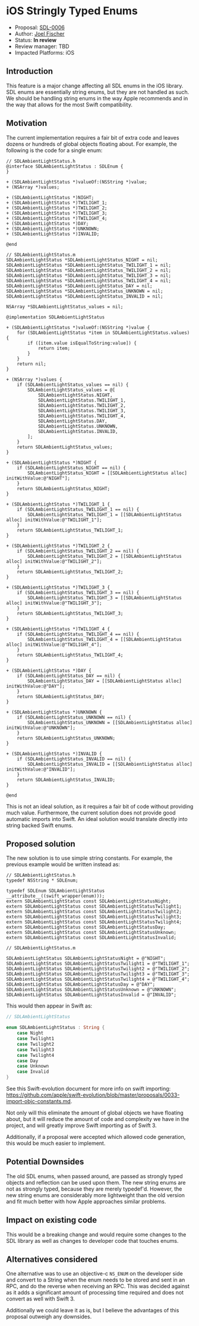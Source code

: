 # iOS Stringly Typed Enums
* Proposal: [SDL-0006](0006-ios-stringly-typed-enums.md)
* Author: [Joel Fischer](https://github.com/joeljfischer)
* Status: **In review**
* Review manager: TBD
* Impacted Platforms: iOS

## Introduction
This feature is a major change affecting all SDL enums in the iOS library. SDL enums are essentially string enums, but they are not handled as such. We should be handling string enums in the way Apple recommends and in the way that allows for the most Swift compatibility.

## Motivation
The current implementation requires a fair bit of extra code and leaves dozens or hundreds of global objects floating about. For example, the following is the code for a single enum:

```objc
// SDLAmbientLightStatus.h
@interface SDLAmbientLightStatus : SDLEnum {
}

+ (SDLAmbientLightStatus *)valueOf:(NSString *)value;
+ (NSArray *)values;

+ (SDLAmbientLightStatus *)NIGHT;
+ (SDLAmbientLightStatus *)TWILIGHT_1;
+ (SDLAmbientLightStatus *)TWILIGHT_2;
+ (SDLAmbientLightStatus *)TWILIGHT_3;
+ (SDLAmbientLightStatus *)TWILIGHT_4;
+ (SDLAmbientLightStatus *)DAY;
+ (SDLAmbientLightStatus *)UNKNOWN;
+ (SDLAmbientLightStatus *)INVALID;

@end
```

```objc
// SDLAmbientLightStatus.m
SDLAmbientLightStatus *SDLAmbientLightStatus_NIGHT = nil;
SDLAmbientLightStatus *SDLAmbientLightStatus_TWILIGHT_1 = nil;
SDLAmbientLightStatus *SDLAmbientLightStatus_TWILIGHT_2 = nil;
SDLAmbientLightStatus *SDLAmbientLightStatus_TWILIGHT_3 = nil;
SDLAmbientLightStatus *SDLAmbientLightStatus_TWILIGHT_4 = nil;
SDLAmbientLightStatus *SDLAmbientLightStatus_DAY = nil;
SDLAmbientLightStatus *SDLAmbientLightStatus_UNKNOWN = nil;
SDLAmbientLightStatus *SDLAmbientLightStatus_INVALID = nil;

NSArray *SDLAmbientLightStatus_values = nil;

@implementation SDLAmbientLightStatus

+ (SDLAmbientLightStatus *)valueOf:(NSString *)value {
    for (SDLAmbientLightStatus *item in SDLAmbientLightStatus.values) {
        if ([item.value isEqualToString:value]) {
            return item;
        }
    }
    return nil;
}

+ (NSArray *)values {
    if (SDLAmbientLightStatus_values == nil) {
        SDLAmbientLightStatus_values = @[
            SDLAmbientLightStatus.NIGHT,
            SDLAmbientLightStatus.TWILIGHT_1,
            SDLAmbientLightStatus.TWILIGHT_2,
            SDLAmbientLightStatus.TWILIGHT_3,
            SDLAmbientLightStatus.TWILIGHT_4,
            SDLAmbientLightStatus.DAY,
            SDLAmbientLightStatus.UNKNOWN,
            SDLAmbientLightStatus.INVALID,
        ];
    }
    return SDLAmbientLightStatus_values;
}

+ (SDLAmbientLightStatus *)NIGHT {
    if (SDLAmbientLightStatus_NIGHT == nil) {
        SDLAmbientLightStatus_NIGHT = [[SDLAmbientLightStatus alloc] initWithValue:@"NIGHT"];
    }
    return SDLAmbientLightStatus_NIGHT;
}

+ (SDLAmbientLightStatus *)TWILIGHT_1 {
    if (SDLAmbientLightStatus_TWILIGHT_1 == nil) {
        SDLAmbientLightStatus_TWILIGHT_1 = [[SDLAmbientLightStatus alloc] initWithValue:@"TWILIGHT_1"];
    }
    return SDLAmbientLightStatus_TWILIGHT_1;
}

+ (SDLAmbientLightStatus *)TWILIGHT_2 {
    if (SDLAmbientLightStatus_TWILIGHT_2 == nil) {
        SDLAmbientLightStatus_TWILIGHT_2 = [[SDLAmbientLightStatus alloc] initWithValue:@"TWILIGHT_2"];
    }
    return SDLAmbientLightStatus_TWILIGHT_2;
}

+ (SDLAmbientLightStatus *)TWILIGHT_3 {
    if (SDLAmbientLightStatus_TWILIGHT_3 == nil) {
        SDLAmbientLightStatus_TWILIGHT_3 = [[SDLAmbientLightStatus alloc] initWithValue:@"TWILIGHT_3"];
    }
    return SDLAmbientLightStatus_TWILIGHT_3;
}

+ (SDLAmbientLightStatus *)TWILIGHT_4 {
    if (SDLAmbientLightStatus_TWILIGHT_4 == nil) {
        SDLAmbientLightStatus_TWILIGHT_4 = [[SDLAmbientLightStatus alloc] initWithValue:@"TWILIGHT_4"];
    }
    return SDLAmbientLightStatus_TWILIGHT_4;
}

+ (SDLAmbientLightStatus *)DAY {
    if (SDLAmbientLightStatus_DAY == nil) {
        SDLAmbientLightStatus_DAY = [[SDLAmbientLightStatus alloc] initWithValue:@"DAY"];
    }
    return SDLAmbientLightStatus_DAY;
}

+ (SDLAmbientLightStatus *)UNKNOWN {
    if (SDLAmbientLightStatus_UNKNOWN == nil) {
        SDLAmbientLightStatus_UNKNOWN = [[SDLAmbientLightStatus alloc] initWithValue:@"UNKNOWN"];
    }
    return SDLAmbientLightStatus_UNKNOWN;
}

+ (SDLAmbientLightStatus *)INVALID {
    if (SDLAmbientLightStatus_INVALID == nil) {
        SDLAmbientLightStatus_INVALID = [[SDLAmbientLightStatus alloc] initWithValue:@"INVALID"];
    }
    return SDLAmbientLightStatus_INVALID;
}

@end
```

This is not an ideal solution, as it requires a fair bit of code without providing much value. Furthermore, the current solution does not provide good automatic imports into Swift. An ideal solution would translate directly into string backed Swift enums.

## Proposed solution

The new solution is to use simple string constants. For example, the previous example would be written instead as:

```objc
// SDLAmbientLightStatus.h
typedef NSString * SDLEnum;

typedef SDLEnum SDLAmbientLightStatus __attribute__((swift_wrapper(enum)));
extern SDLAmbientLightStatus const SDLAmbientLightStatusNight;
extern SDLAmbientLightStatus const SDLAmbientLightStatusTwilight1;
extern SDLAmbientLightStatus const SDLAmbientLightStatusTwilight2;
extern SDLAmbientLightStatus const SDLAmbientLightStatusTwilight3;
extern SDLAmbientLightStatus const SDLAmbientLightStatusTwilight4;
extern SDLAmbientLightStatus const SDLAmbientLightStatusDay;
extern SDLAmbientLightStatus const SDLAmbientLightStatusUnknown;
extern SDLAmbientLightStatus const SDLAmbientLightStatusInvalid;
```

```objc
// SDLAmbientLightStatus.m

SDLAmbientLightStatus SDLAmbientLightStatusNight = @"NIGHT";
SDLAmbientLightStatus SDLAmbientLightStatusTwilight1 = @"TWILIGHT_1";
SDLAmbientLightStatus SDLAmbientLightStatusTwilight2 = @"TWILIGHT_2";
SDLAmbientLightStatus SDLAmbientLightStatusTwilight3 = @"TWILIGHT_3";
SDLAmbientLightStatus SDLAmbientLightStatusTwilight4 = @"TWILIGHT_4";
SDLAmbientLightStatus SDLAmbientLightStatusDay = @"DAY";
SDLAmbientLightStatus SDLAmbientLightStatusUnknown = @"UNKNOWN";
SDLAmbientLightStatus SDLAmbientLightStatusInvalid = @"INVALID";
```

This would then appear in Swift as:

```swift
// SDLAmbientLightStatus

enum SDLAmbientLightStatus : String {
    case Night
    case Twilight1
    case Twilight2
    case Twilight3
    case Twilight4
    case Day
    case Unknown
    case Invalid
}
```

See this Swift-evolution document for more info on swift importing: https://github.com/apple/swift-evolution/blob/master/proposals/0033-import-objc-constants.md.

Not only will this eliminate the amount of global objects we have floating about, but it will reduce the amount of code and complexity we have in the project, and will greatly improve Swift importing as of Swift 3.

Additionally, if a proposal were accepted which allowed code generation, this would be much easier to implement.

## Potential Downsides
The old SDL enums, when passed around, are passed as strongly typed objects and reflection can be used upon them. The new string enums are not as strongly typed, because they are merely typedef'd. However, the new string enums are considerably more lightweight than the old version and fit much better with how Apple approaches similar problems.

## Impact on existing code
This would be a breaking change and would require some changes to the SDL library as well as changes to developer code that touches enums.

## Alternatives considered
One alternative was to use an objective-c `NS_ENUM` on the developer side and convert to a String when the enum needs to be stored and sent in an RPC, and do the reverse when receiving an RPC. This was decided against as it adds a significant amount of processing time required and does not convert as well with Swift 3.

Additionally we could leave it as is, but I believe the advantages of this proposal outweigh any downsides.
